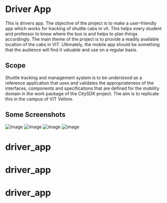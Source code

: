 # Driver App

This is drivers app.
The objective of the project is to make a user-friendly app which works for tracking of
shuttle cabs in vit. This helps every student and professor to know where the bus is and
helps to plan things accordingly. The main theme of the project is to provide a readily
available location of the cabs in VIT. Ultimately, the mobile app should be something
that the audience will find it valuable and use on a regular basis.

## Scope

Shuttle tracking and management system is to be understood as a reference application that
uses and validates the appropriateness of the interfaces, components and specifications that are
defined for the mobility domain in the work package of the CitySDK project. The aim is to replicate
this in the campus of VIT Vellore.


## Some Screenshots
![image](https://user-images.githubusercontent.com/64247720/137324952-5f3ba1a5-8105-4f3f-a567-9c300dcec898.png)
![image](https://user-images.githubusercontent.com/64247720/137325020-1786f867-aade-4741-8475-e3b9951ae545.png)
![image](https://user-images.githubusercontent.com/64247720/137325114-cddcdfac-dce5-4bce-b387-168905d6404f.png)
![image](https://user-images.githubusercontent.com/64247720/137325152-68b1052c-67fb-4811-8f88-2504c7c70102.png)
# driver_app
# driver_app
# driver_app
